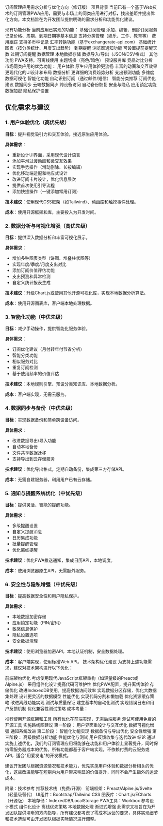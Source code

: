 订阅管理应用需求分析与优化方向（修订版）
项目背景
当前已有一个基于Web技术的订阅管理PWA应用，需要与市场上的同类应用进行对标，找出差距并提出优化方向。本文档旨在为开发团队提供明确的需求分析和功能优化建议。

现有功能分析
当前应用已实现的功能：
基础订阅管理
添加、编辑、删除订阅服务
记录价格、周期、到期日期等基本信息
支持分类管理（娱乐、工作、教育等）
费用跟踪
支持多币种记录
汇率转换功能（基于exchangerate-api.com）
基础统计图表（按分类统计、月度支出趋势）
到期提醒
浏览器通知功能
可设置提前提醒天数
过期订阅提醒
数据管理
本地数据存储
数据导入/导出（JSON/CSV格式）
其他功能
PWA支持，可离线使用
主题切换（亮色/暗色）
预设服务库
竞品对比分析
市场同类应用的优势功能：
用户体验
原生应用体验更流畅
丰富的动画和交互效果
更现代化的UI设计和布局
数据分析
更详细的消费趋势分析
支出预测功能
多维度数据可视化
智能化功能
自动识别订阅（通过邮件/短信）
智能分类推荐
订阅优化建议
数据同步
云端数据同步
跨设备访问
自动备份恢复
安全与隐私
应用锁定功能
数据加密
隐私保护设置
## 优化需求与建议

### 1. 用户体验优化（高优先级）
**目标**：提升视觉吸引力和交互体验，接近原生应用体验。

**具体需求**：
- 重新设计UI界面，采用现代设计语言
- 添加平滑过渡动画和微交互效果
- 实现手势操作（滑动删除、长按编辑）
- 优化移动端适配和响应式设计
- 改进订阅卡片设计，优化信息层次
- 提供首次使用引导流程
- 添加快捷操作（一键添加常用订阅）

**技术建议**：使用现代CSS框架（如Tailwind）、动画库和触摸事件处理。

**成本**：使用开源框架和库，主要投入为开发时间。

### 2. 数据分析与可视化增强（高优先级）
**目标**：提供深入数据分析和丰富可视化展示。

**具体需求**：
- 增加多种图表类型（饼图、堆叠柱状图等）
- 实现年度/季度/月度支出对比
- 添加订阅价值评估功能
- 支出预测和异常检测
- 自定义统计报表生成

**技术建议**：升级Chart.js或使用其他开源可视化库，实现本地数据分析算法。

**成本**：使用开源图表库，客户端本地处理数据。

### 3. 智能化功能（中优先级）
**目标**：减少手动操作，提供智能化服务体验。

**具体需求**：
- 订阅优化建议（月付转年付节省分析）
- 智能分类功能
- 相似服务对比
- 重复订阅检测
- 基于使用频率的价值评估

**技术建议**：本地规则引擎、预设分类知识库、本地数据分析。

**成本**：客户端实现，无需云服务。

### 4. 数据同步与备份（中优先级）
**目标**：实现数据备份和简单跨设备访问。

**具体需求**：
- 改进数据导出/导入功能
- 自动本地备份
- 文件共享数据迁移
- 支持导出到云存储服务

**技术建议**：优化导出格式，定期自动备份，集成第三方存储API。

**成本**：无需自建服务器，利用用户已有云存储。

### 5. 通知与提醒系统优化（中优先级）
**目标**：提供灵活、智能的提醒功能。

**具体需求**：
- 多级提醒设置
- 自定义提醒消息
- 日历集成功能
- 批量提醒管理
- 优化离线提醒

**技术建议**：优化PWA推送通知，集成日历API，本地调度。

**成本**：使用浏览器原生API，无需额外服务。

### 6. 安全性与隐私增强（中优先级）
**目标**：提高数据安全性和用户隐私保护。

**具体需求**：
- 本地数据加密存储
- 应用锁定功能（PIN/密码）
- 敏感信息保护
- 隐私设置选项
- 安全数据清理

**技术建议**：使用浏览器加密API，本地认证机制，安全数据处理。

**成本**：客户端实现，使用标准Web API。
技术架构优化建议
为支持上述功能需求，建议对技术架构进行以下优化：

前端架构优化
考虑使用现代JavaScript框架重构（如轻量级的Preact或Alpine.js）
采用组件化设计提高代码可维护性
优化PWA配置，提升离线体验
存储优化
改进IndexedDB使用，提高数据访问效率
实现数据分区存储，优化大数据集处理
设计更灵活的数据模型
性能优化
实现代码分割和懒加载
优化资源缓存策略
改进离线功能实现
测试与质量保证
建立基本的自动化测试
实现错误日志和用户反馈机制
优化兼容性测试策略
成本考量：

推荐使用开源框架和工具
所有优化在前端实现，无需后端服务
测试可使用免费的开源工具
实施路线图建议
第一阶段：
用户界面重设计与交互优化
数据可视化增强
通知系统改进
第二阶段：
智能化功能实现
数据备份与导出优化
安全性增强
第三阶段：
高级数据分析功能
性能优化与测试
用户反馈收集与迭代改进
结论
通过实施上述优化，我们的订阅管理应用将能够在功能和用户体验上显著提升，同时保持零服务器成本的优势。所有功能都基于客户端实现，不依赖付费的云服务或API，适合"用爱发电"的开发模式。

建议开发团队根据资源情况和技术能力，优先实施用户体验和数据分析相关的优化，这些改进能够在短期内为用户带来明显的价值提升，同时不会产生额外的运营成本。

附录：技术参考
推荐技术栈（免费/开源）
前端框架：Preact/Alpine.js/Svelte（轻量级替代）
UI组件：Bootstrap/Tailwind CSS
图表库：Chart.js/ECharts（开源版）
本地存储：IndexedDB/LocalStorage
PWA工具：Workbox
参考设计模式
组件化设计
离线优先策略
本地数据处理
渐进式增强
此需求文档旨在为开发团队提供清晰的方向指导，所有建议都考虑了零成本运营的要求，具体实现细节和技术选型可由开发团队根据实际情况进行调整。